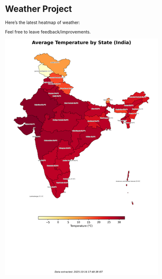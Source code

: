# Weather Project

Here’s the latest heatmap of weather:

Feel free to leave feedback/improvements.

![India Heatmap](docs/assets/india_heatmap.png?v=F0E0C0)
